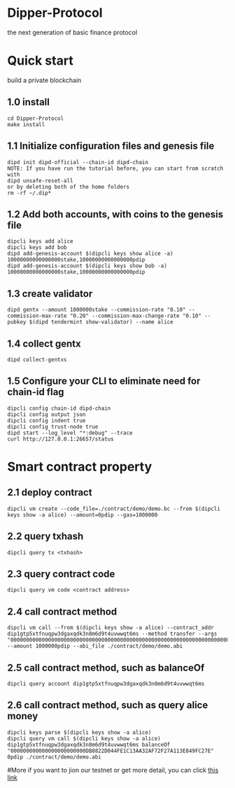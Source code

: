 # Dipper-Protocol
the next generation of basic finance protocol

# Quick start
build a private blockchain
## 1.0 install
```
cd Dipper-Protocol
make install
```
## 1.1 Initialize configuration files and genesis file
```
dipd init dipd-official --chain-id dipd-chain
NOTE: If you have run the tutorial before, you can start from scratch with 
dipd unsafe-reset-all
or by deleting both of the home folders
rm -rf ~/.dip*
```
## 1.2 Add both accounts, with coins to the genesis file
```
dipcli keys add alice
dipcli keys add bob
dipd add-genesis-account $(dipcli keys show alice -a) 10000000000000000stake,10000000000000000pdip
dipd add-genesis-account $(dipcli keys show bob -a) 10000000000000000stake,10000000000000000pdip
```
## 1.3 create validator
```
dipd gentx --amount 1000000stake --commission-rate "0.10" --commission-max-rate "0.20" --commission-max-change-rate "0.10" --pubkey $(dipd tendermint show-validator) --name alice
```
## 1.4 collect gentx
```
dipd collect-gentxs
```
## 1.5 Configure your CLI to eliminate need for chain-id flag
```
dipcli config chain-id dipd-chain
dipcli config output json
dipcli config indent true
dipcli config trust-node true
dipd start --log_level "*:debug" --trace
curl http://127.0.0.1:26657/status
```
# Smart contract property 
## 2.1 deploy contract
```
dipcli vm create --code_file=./contract/demo/demo.bc --from $(dipcli keys show -a alice) --amount=0pdip --gas=1000000
```
## 2.2 query txhash
```
dipcli query tx <txhash>
```
## 2.3 query contract code
```
dipcli query vm code <contract address>
```
## 2.4 call contract method <transfer>
```
dipcli vm call --from $(dipcli keys show -a alice) --contract_addr dip1gtp5xtfnuqpw3dgaxqdk3n8m6d9t4uvwwqt6ms --method transfer --args "00000000000000000000000000000000000000000000000000000000000000000000000000000000000000000000000000000000000000000000000000000002" --amount 1000000pdip --abi_file ./contract/demo/demo.abi
```
## 2.5 call contract method, such as balanceOf
```
dipcli query account dip1gtp5xtfnuqpw3dgaxqdk3n8m6d9t4uvwwqt6ms
```
## 2.6 call contract method, such as query alice money
```
dipcli keys parse $(dipcli keys show -a alice)
dipcli query vm call $(dipcli keys show -a alice) dip1gtp5xtfnuqpw3dgaxqdk3n8m6d9t4uvwwqt6ms balanceOf "000000000000000000000000DB8822D044FE1C13AA32AF72F27A113E849FC27E" 0pdip ./contract/demo/demo.abi
```
#More
if you want to jion our testnet or get more detail, you can click [this link](http://docs.dippernetwork.com "DIP") 
